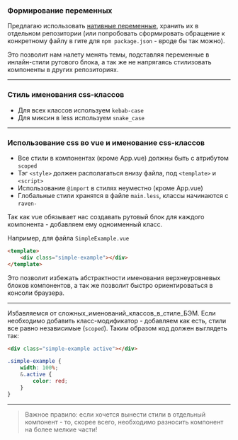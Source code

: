 ### Формирование переменных
Предлагаю использовать [нативные переменные](https://developer.mozilla.org/ru/docs/Web/CSS/Using_CSS_custom_properties), хранить их в отдельном репозитории (или попробовать сформировать обращение к конкретному файлу в гите для `npm package.json` - вроде бы так можно).

Это позволит нам налету менять темы, подставляя переменные в инлайн-стили рутового блока, а так же не напрягаясь стилизовать компоненты в других репозиториях.

---
### Стиль именования css-классов
- Для всех классов используем `kebab-case`
- Для миксин в less используем `snake_case`

---
### Использование css во vue и именование css-классов
- Все стили в компонентах (кроме App.vue) должны быть с атрибутом `scoped`
- Тэг `<style>` должен располагаться внизу файла, под `<template>` и `<script>`
- Использование `@import` в стилях неуместно (кроме App.vue)
- Глобальные стили хранятся в файле `main.less`, классы начинаются с `raven-`

Так как vue обязывает нас создавать рутовый блок для каждого компонента - добавляем ему одноименный класс.

Например, для файла `SimpleExample.vue`
```html
<template>
    <div class="simple-example"></div>
</template>
```

Это позволит избежать абстрактности именования верхнеуровневых блоков компонентов, а так же позволит быстро ориентироваться в консоли браузера.

---

Избавляемся от сложных_именований_классов_в_стиле_БЭМ. Если необходимо добавить класс-модификатор - добавляем как есть, стили все равно независимые (`scoped`).
Таким образом код должен выглядеть так:
```html
<div class="simple-example active"></div>
```
```css
.simple-example {
    width: 100%;
    &.active {
        color: red;
    }
}
```
---
> Важное правило: если хочется вынести стили в отдельный компонент - то, скорее всего, необходимо разносить компонент на более мелкие части!
